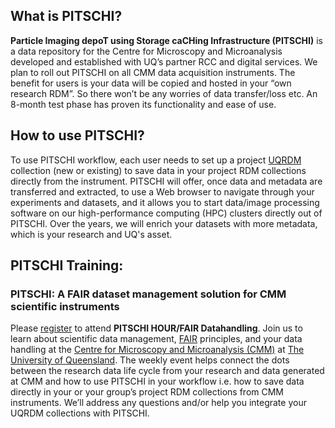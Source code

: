 ## What is PITSCHI?

**Particle Imaging depoT using Storage caCHing Infrastructure (PITSCHI)** is a data repository for the Centre for Microscopy and Microanalysis developed and established with UQ’s partner RCC and digital services. We plan to roll out PITSCHI on all CMM data acquisition instruments. The benefit for users is your data will be copied and hosted in your “own research RDM”. So there won’t be any worries of data transfer/loss etc. An 8-month test phase has proven its functionality and ease of use.

## How to use PITSCHI?
To use PITSCHI workflow, each user needs to set up a project [UQRDM](https://research.uq.edu.au/rmbt/uqrdm) collection (new or existing) to save data in your project RDM collections directly from the instrument. PITSCHI will offer, once data and metadata are transferred and extracted, to use a Web browser to navigate through your experiments and datasets, and it allows you to start data/image processing software on our high-performance computing (HPC) clusters directly out of PITSCHI. Over the years, we will enrich your datasets with more metadata, which is your research and UQ's asset.
## PITSCHI Training:

### PITSCHI: A FAIR dataset management solution for CMM scientific instruments

Please [register](https://cmm.centre.uq.edu.au/pitschi) to attend **PITSCHI HOUR/FAIR Datahandling**. Join us to learn about scientific data management, [FAIR](https://ardc.edu.au/resource/fair-policy-for-ardc-and-ardc-co-investment-project-materials/) principles, and your data handling at the [Centre for Microscopy and Microanalysis (CMM)](https://cmm.centre.uq.edu.au/) at [The University of Queensland](https://www.uq.edu.au/). The weekly event helps connect the dots between the research data life cycle from your research and data generated at CMM and how to use PITSCHI in your workflow i.e. how to save data directly in your or your group’s project RDM collections from CMM instruments. We’ll address any questions and/or help you integrate your UQRDM collections with PITSCHI.

